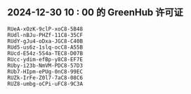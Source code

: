 ## 2024-12-30 10 : 00 的 GreenHub 许可证
```
RUeA-xOzK-9clP-xoC8-5B48
RUdl-nBJu-PHZf-11C8-35CF
RUdY-gJu4-oDxa-JGC8-C40B
RUd5-us6z-1slq-ocC8-A55B
RUcd-E54z-5S4a-TEC8-D07B
RUcc-ydim-efBp-y8C8-EF7E
RUby-i23b-NmVM-PDC8-57D3
RUb7-HIpm-ePUg-0nC8-99EC
RUZk-IrFe-Z0l7-7aC8-08C6
RUZ8-umbg-oCPi-uFC8-9C3A
```
